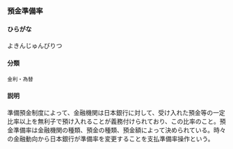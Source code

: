 <div style="display:none;">

## [あ行](securities-terms?id=あ行)
## [か行](securities-terms?id=か行)
## [さ行](securities-terms?id=さ行)
## [た行](securities-terms?id=た行)
## [な行](securities-terms?id=な行)
## [は行](securities-terms?id=は行)
## [ま行](securities-terms?id=ま行)
## [や行](securities-terms?id=や行)

</div>

### 預金準備率

#### ひらがな

よきんじゅんびりつ

#### 分類

`金利・為替`

#### 説明

準備預金制度によって、金融機関は日本銀行に対して、受け入れた預金等の一定比率以上を無利子で預け入れることが義務付けられており、この比率のこと。預金準備率は金融機関の種類、預金の種類、預金額によって決められている。時々の金融動向から日本銀行が準備率を変更することを支払準備率操作という。

<div style="display:none;">

## [ら行](securities-terms?id=ら行)
## [わ行](securities-terms?id=わ行)
## [英数字・記号](securities-terms?id=英数字・記号)

</div>

